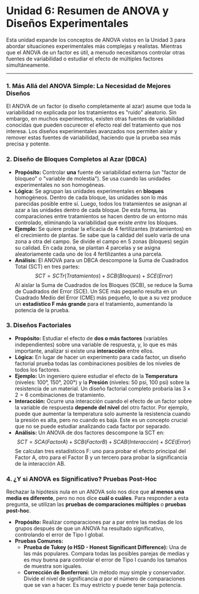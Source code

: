 # Unidad 6: Resumen de ANOVA y Diseños Experimentales

Esta unidad expande los conceptos de ANOVA vistos en la Unidad 3 para abordar situaciones experimentales más complejas y realistas. Mientras que el ANOVA de un factor es útil, a menudo necesitamos controlar otras fuentes de variabilidad o estudiar el efecto de múltiples factores simultáneamente.

---

### 1. Más Allá del ANOVA Simple: La Necesidad de Mejores Diseños

El ANOVA de un factor (o diseño completamente al azar) asume que toda la variabilidad no explicada por los tratamientos es "ruido" aleatorio. Sin embargo, en muchos experimentos, existen otras fuentes de variabilidad conocidas que pueden oscurecer el efecto real del tratamiento que nos interesa. Los diseños experimentales avanzados nos permiten aislar y remover estas fuentes de variabilidad, haciendo que la prueba sea más precisa y potente.

### 2. Diseño de Bloques Completos al Azar (DBCA)

*   **Propósito:** Controlar **una** fuente de variabilidad externa (un "factor de bloqueo" o "variable de molestia"). Se usa cuando las unidades experimentales no son homogéneas.
*   **Lógica:** Se agrupan las unidades experimentales en **bloques** homogéneos. Dentro de cada bloque, las unidades son lo más parecidas posible entre sí. Luego, todos los tratamientos se asignan al azar a las unidades dentro de cada bloque. De esta forma, las comparaciones entre tratamientos se hacen dentro de un entorno más controlado, eliminando la variabilidad que existe *entre* los bloques.
*   **Ejemplo:** Se quiere probar la eficacia de 4 fertilizantes (tratamientos) en el crecimiento de plantas. Se sabe que la calidad del suelo varía de una zona a otra del campo. Se divide el campo en 5 zonas (bloques) según su calidad. En cada zona, se plantan 4 parcelas y se asigna aleatoriamente cada uno de los 4 fertilizantes a una parcela.
*   **Análisis:** El ANOVA para un DBCA descompone la Suma de Cuadrados Total (SCT) en tres partes:
    $$ SCT = SCTr (Tratamientos) + SCB (Bloques) + SCE (Error) $$
    Al aislar la Suma de Cuadrados de los Bloques (SCB), se reduce la Suma de Cuadrados del Error (SCE). Un SCE más pequeño resulta en un Cuadrado Medio del Error (CME) más pequeño, lo que a su vez produce un **estadístico F más grande** para el tratamiento, aumentando la potencia de la prueba.

### 3. Diseños Factoriales

*   **Propósito:** Estudiar el efecto de **dos o más factores** (variables independientes) sobre una variable de respuesta, y, lo que es más importante, analizar si existe una **interacción** entre ellos.
*   **Lógica:** En lugar de hacer un experimento para cada factor, un diseño factorial prueba todas las combinaciones posibles de los niveles de todos los factores.
*   **Ejemplo:** Un ingeniero quiere estudiar el efecto de la **Temperatura** (niveles: 100°, 150°, 200°) y la **Presión** (niveles: 50 psi, 100 psi) sobre la resistencia de un material. Un diseño factorial completo probaría las $3 \times 2 = 6$ combinaciones de tratamiento.
*   **Interacción:** Ocurre una interacción cuando el efecto de un factor sobre la variable de respuesta **depende del nivel** del otro factor. Por ejemplo, puede que aumentar la temperatura solo aumente la resistencia cuando la presión es alta, pero no cuando es baja. Este es un concepto crucial que no se puede estudiar analizando cada factor por separado.
*   **Análisis:** Un ANOVA de dos factores descompone la SCT en:
    $$ SCT = SCA (Factor A) + SCB (Factor B) + SCAB (Interacción) + SCE (Error) $$
    Se calculan tres estadísticos F: uno para probar el efecto principal del Factor A, otro para el Factor B y un tercero para probar la significancia de la interacción AB.

### 4. ¿Y si ANOVA es Significativo? Pruebas Post-Hoc

Rechazar la hipótesis nula en un ANOVA solo nos dice que **al menos una media es diferente**, pero no nos dice **cuál o cuáles**. Para responder a esta pregunta, se utilizan las **pruebas de comparaciones múltiples** o **pruebas post-hoc**.

*   **Propósito:** Realizar comparaciones par a par entre las medias de los grupos después de que un ANOVA ha resultado significativo, controlando el error de Tipo I global.
*   **Pruebas Comunes:**
    *   **Prueba de Tukey (o HSD - Honest Significant Difference):** Una de las más populares. Compara todas las posibles parejas de medias y es muy buena para controlar el error de Tipo I cuando los tamaños de muestra son iguales.
    *   **Corrección de Bonferroni:** Un método muy simple y conservador. Divide el nivel de significancia $\alpha$ por el número de comparaciones que se van a hacer. Es muy estricto y puede tener baja potencia.
